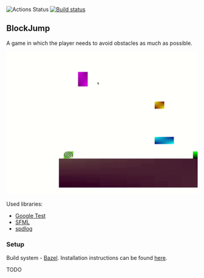 ![Actions Status](https://github.com/zpervan/BlockJump/workflows/CI/badge.svg) [![Build status](https://ci.appveyor.com/api/projects/status/54b7f257m3p781aj/branch/main?svg=true)](https://ci.appveyor.com/project/zpervan/blockjump/branch/main)

## BlockJump ##

A game in which the player needs to avoid obstacles as much as possible.

![](Assets/preview.gif)

Used libraries:
- [Google Test](https://github.com/google/googletest)
- [SFML](https://www.sfml-dev.org/)
- [spdlog](https://github.com/gabime/spdlog)

### Setup ###

Build system - [Bazel](https://www.bazel.build/). Installation instructions can be found 
[here](https://docs.bazel.build/versions/master/install-ubuntu.html).

TODO
